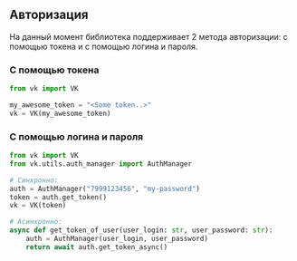 ## Авторизация

На данный момент библиотека поддерживает 2 метода авторизации: с помощью токена и с помощью логина и пароля.

### С помощью токена

```python
from vk import VK

my_awesome_token = "<Some token..>"
vk = VK(my_awesome_token)
```

### С помощью логина и пароля

```python
from vk import VK
from vk.utils.auth_manager import AuthManager

# Синхронно:
auth = AuthManager("7999123456", "my-password")
token = auth.get_token()
vk = VK(token)

# Асинхронно:
async def get_token_of_user(user_login: str, user_password: str):
    auth = AuthManager(user_login, user_password)
    return await auth.get_token_async()
```
